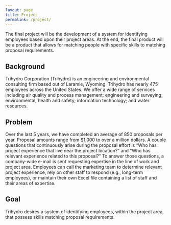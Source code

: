 ```yaml
---
layout: page
title: Project
permalink: /project/
---
```

The final project will be the development of a system for identifying employees based upon their project areas. At the end, the final product will be a product that allows for matching people with specific skills to matching proposal requirements.


## Background 

Trihydro Corporation (Trihydro) is an engineering and environmental consulting firm based out of Laramie, Wyoming.  Trihydro has nearly 475 employees across the United States.  We offer a wide range of services including air quality and process management; engineering and surveying; environmental; health and safety; information technology; and water resources. 

## Problem 
Over the last 5 years, we have completed an average of 850 proposals per year.  Proposal amounts range from $1,000 to over a million dollars.  A couple questions that continuously arise during the proposal effort is “Who has project experience that live near the project location?” and “Who has relevant experience related to this proposal?”  To answer those questions, a company-wide e-mail is sent requesting expertise in the line of work and project area.  Employees can call the marketing team to determine relevant project experience, rely on other staff to respond (e.g., long-term employees), or maintain their own Excel file containing a list of staff and their areas of expertise.   

## Goal 

Trihydro desires a system of identifying employees, within the project area, that possess skills matching proposal requirements. 
